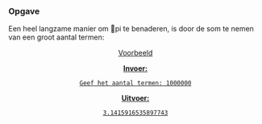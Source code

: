 ### Opgave

Een heel langzame manier om pi te benaderen, is door de som te nemen van een groot aantal termen:

<center>
<a href="https://latex.codecogs.com/png.latex?\fn_phv&space;\pi&space;\approx&space;4&space;\cdot&space;\left(1&space;-&space;\frac{1}{3}&space;&plus;&space;\frac{1}{5}&space;-&space;\frac{1}{7}&space;&plus;&space;\ldots&space;\right)/></a>
</center>

Vraag aan de gebruiker een natuurlijk getal `n`. Kies voor `n` een natuurlijk getal tussen 100 000 en 10 000 000. De uitvoer is de benadering vanpi die je bekomt door de eerste n termen van deze som op te tellen.

### Voorbeeld

**Invoer:**

    Geef het aantal termen: 1000000


**Uitvoer:**

    3.1415916535897743
